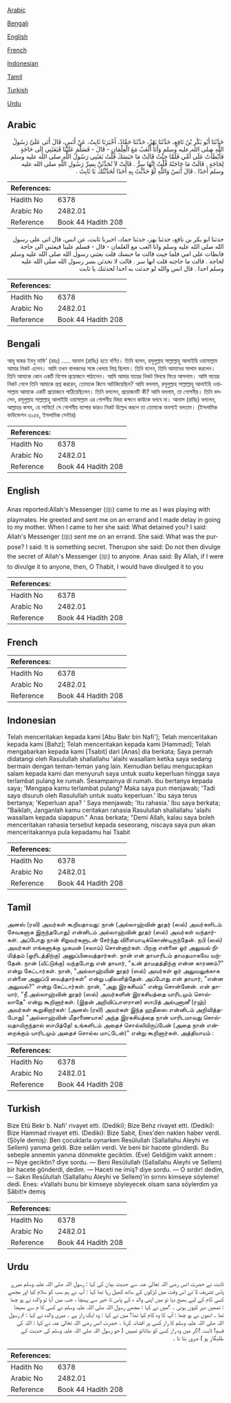 [Arabic](#arabic)

[Bengali](#bengali)

[English](#english)

[French](#french)

[Indonesian](#indonesian)

[Tamil](#tamil)

[Turkish](#turkish)

[Urdu](#urdu)

## Arabic


<div dir="rtl" lang="ar" style={{fontSize:'larger',backgroundColor:'#f8f9fa',padding:20}}>
حَدَّثَنَا أَبُو بَكْرِ بْنُ نَافِعٍ، حَدَّثَنَا بَهْزٌ، حَدَّثَنَا حَمَّادٌ، أَخْبَرَنَا ثَابِتٌ، عَنْ أَنَسٍ، قَالَ أَتَى عَلَىَّ رَسُولُ اللَّهِ صلى الله عليه وسلم وَأَنَا أَلْعَبُ مَعَ الْغِلْمَانِ - قَالَ - فَسَلَّمَ عَلَيْنَا فَبَعَثَنِي إِلَى حَاجَةٍ فَأَبْطَأْتُ عَلَى أُمِّي فَلَمَّا جِئْتُ قَالَتْ مَا حَبَسَكَ قُلْتُ بَعَثَنِي رَسُولُ اللَّهِ صلى الله عليه وسلم لِحَاجَةٍ ‏.‏ قَالَتْ مَا حَاجَتُهُ قُلْتُ إِنَّهَا سِرٌّ ‏.‏ قَالَتْ لاَ تُحَدِّثَنَّ بِسِرِّ رَسُولِ اللَّهِ صلى الله عليه وسلم أَحَدًا ‏.‏ قَالَ أَنَسٌ وَاللَّهِ لَوْ حَدَّثْتُ بِهِ أَحَدًا لَحَدَّثْتُكَ يَا ثَابِتُ ‏.‏
</div>
<div style={{backgroundColor:'#f8f9fa',padding:20, marginBottom: 10}}><table> <thead> <tr> <th>References:</th> <th></th> </tr> </thead> <tbody><tr><td>Hadith No</td><td>6378</td></tr><tr><td>Arabic No</td><td>2482.01</td></tr><tr><td>Reference</td><td>Book 44 Hadith 208</td></tr></tbody></table></div>


<div dir="rtl" lang="ar" style={{fontSize:'larger',backgroundColor:'#f8f9fa',padding:20}}>
حدثنا ابو بكر بن نافع، حدثنا بهز، حدثنا حماد، اخبرنا ثابت، عن انس، قال اتى على رسول الله صلى الله عليه وسلم وانا العب مع الغلمان - قال - فسلم علينا فبعثني الى حاجة فابطات على امي فلما جيت قالت ما حبسك قلت بعثني رسول الله صلى الله عليه وسلم لحاجة . قالت ما حاجته قلت انها سر . قالت لا تحدثن بسر رسول الله صلى الله عليه وسلم احدا . قال انس والله لو حدثت به احدا لحدثتك يا ثابت
</div>
<div style={{backgroundColor:'#f8f9fa',padding:20, marginBottom: 10}}><table> <thead> <tr> <th>References:</th> <th></th> </tr> </thead> <tbody><tr><td>Hadith No</td><td>6378</td></tr><tr><td>Arabic No</td><td>2482.01</td></tr><tr><td>Reference</td><td>Book 44 Hadith 208</td></tr></tbody></table></div>

## Bengali


<div dir="ltr" lang="bn" style={{fontSize:'larger',backgroundColor:'#f8f9fa',padding:20}}>
আবূ বাকর ইবনু নাফি’ (রহঃ) ..... আনাস (রাযিঃ) হতে বর্ণিত। তিনি বলেন, রসূলুল্লাহ সাল্লাল্লাহু আলাইহি ওয়াসাল্লাম আমার নিকট এলেন। আমি তখন বালকদের সঙ্গে খেলায় লিপ্ত ছিলাম। তিনি বলেন, তিনি আমাদের সালাম করলেন। তিনি আমাকে কোন একটি বিশেষ প্রয়োজনে পাঠালেন। আমি আমার মায়ের নিকট বিলম্বে ফিরে আসলাম। আমি মায়ের নিকট গেলে তিনি আমাকে প্রশ্ন কররেন, তোমাকে কিসে আটকিয়েছিল? আমি বললাম, রসূলুল্লাহ সাল্লাল্লাহু আলাইহি ওয়াসাল্লাম আমাকে একটি প্রয়োজনে পাঠিয়েছিলেন। তিনি বললেন, প্রয়োজনটি কী? আমি বললাম, তা গোপনীয়। তিনি বললেন, রসূলুল্লাহ সাল্লাল্লাহু আলাইহি ওয়াসাল্লাম এর গোপনীয় বিষয় কক্ষনে কাউকে বলবে না। আনাস (রাযিঃ) বললেন, আল্লাহর কসম, হে সাবিত! সে গোপনীয় ব্যাপার কারও নিকট উল্লেখ করলে তা তোমাকে অবশ্যই বলতাম। (ইসলামিক ফাউন্ডেশন ৬১৫৪, ইসলামিক সেন্টার)
</div>
<div style={{backgroundColor:'#f8f9fa',padding:20, marginBottom: 10}}><table> <thead> <tr> <th>References:</th> <th></th> </tr> </thead> <tbody><tr><td>Hadith No</td><td>6378</td></tr><tr><td>Arabic No</td><td>2482.01</td></tr><tr><td>Reference</td><td>Book 44 Hadith 208</td></tr></tbody></table></div>

## English


<div dir="ltr" lang="en" style={{fontSize:'larger',backgroundColor:'#f8f9fa',padding:20}}>
Anas reported:Allah's Messenger (ﷺ) came to me as I was playing with playmates. He greeted and sent me on an errand and I made delay in going to my mother. When I came to her she said: What detained you? I said: Allah's Messenger (ﷺ) sent me on an errand. She said: What was the purpose? I said: It is something secret. Therupon she said: Do not then divulge the secret of Allah's Messenger (ﷺ) to anyone. Anas said: By Allah, if I were to divulge it to anyone, then, O Thabit, I would have divulged it to you
</div>
<div style={{backgroundColor:'#f8f9fa',padding:20, marginBottom: 10}}><table> <thead> <tr> <th>References:</th> <th></th> </tr> </thead> <tbody><tr><td>Hadith No</td><td>6378</td></tr><tr><td>Arabic No</td><td>2482.01</td></tr><tr><td>Reference</td><td>Book 44 Hadith 208</td></tr></tbody></table></div>

## French


<div dir="ltr" lang="fr" style={{fontSize:'larger',backgroundColor:'#f8f9fa',padding:20}}>

</div>
<div style={{backgroundColor:'#f8f9fa',padding:20, marginBottom: 10}}><table> <thead> <tr> <th>References:</th> <th></th> </tr> </thead> <tbody><tr><td>Hadith No</td><td>6378</td></tr><tr><td>Arabic No</td><td>2482.01</td></tr><tr><td>Reference</td><td>Book 44 Hadith 208</td></tr></tbody></table></div>

## Indonesian


<div dir="ltr" lang="id" style={{fontSize:'larger',backgroundColor:'#f8f9fa',padding:20}}>
Telah menceritakan kepada kami [Abu Bakr bin Nafi']; Telah menceritakan kepada kami [Bahz]; Telah menceritakan kepada kami [Hammad]; Telah mengabarkan kepada kami [Tsabit] dari [Anas] dia berkata; Saya pernah didatangi oleh Rasulullah shallallahu 'alaihi wasallam ketika saya sedang bermain dengan teman-teman yang lain. Kemudian beliau mengucapkan salam kepada kami dan menyuruh saya untuk suatu keperluan hingga saya terlambat pulang ke rumah. Sesampainya di rumah. ibu bertanya kepada saya; 'Mengapa kamu terlambat pulang? Maka saya pun menjawab; 'Tadi saya disuruh oleh Rasulullah untuk suatu keperluan.' Ibu saya terus bertanya; 'Keperluan apa? ' Saya menjawab; 'Itu rahasia.' Ibu saya berkata; "Baiklah, Janganlah kamu ceritakan rahasia Rasulullah shallallahu 'alaihi wasallam kepada siapapun." Anas berkata; "Demi Allah, kalau saya boleh menceritakan rahasia tersebut kepada seseorang, niscaya saya pun akan menceritakannya pula kepadamu hai Tsabit
</div>
<div style={{backgroundColor:'#f8f9fa',padding:20, marginBottom: 10}}><table> <thead> <tr> <th>References:</th> <th></th> </tr> </thead> <tbody><tr><td>Hadith No</td><td>6378</td></tr><tr><td>Arabic No</td><td>2482.01</td></tr><tr><td>Reference</td><td>Book 44 Hadith 208</td></tr></tbody></table></div>

## Tamil


<div dir="ltr" lang="ta" style={{fontSize:'larger',backgroundColor:'#f8f9fa',padding:20}}>
அனஸ் (ரலி) அவர்கள் கூறியதாவது: நான் (அல்லாஹ்வின் தூதர் (ஸல்) அவர்களிடம் சேவகனாக இருந்தபோது) என்னிடம் அல்லாஹ்வின் தூதர் (ஸல்) அவர்கள் வந்தார்கள். அப்போது நான் சிறுவர்களுடன் சேர்ந்து விளையாடிக்கொண்டிருந்தேன். நபி (ஸல்) அவர்கள் எங்களுக்கு முகமன் (சலாம்) சொன்னார்கள். பிறகு என்னை ஓர் அலுவல் நிமித்தம் (ஓரிடத்திற்கு) அனுப்பிவைத்தார்கள். நான் என் தாயாரிடம் தாமதமாகவே வந்தேன். நான் (வீட்டுக்கு) வந்தபோது என் தாயார், "உன் தாமதத்திற்கு என்ன காரணம்?" என்று கேட்டார்கள். நான், "அல்லாஹ்வின் தூதர் (ஸல்) அவர்கள் ஓர் அலுவலுக்காக என்னை அனுப்பி வைத்தார்கள்" என்று பதிலளித்தேன். அப்போது என் தாயார், "என்ன அலுவல்?" என்று கேட்டார்கள். நான், "அது இரகசியம்" என்று சொன்னேன். என் தாயார், "நீ அல்லாஹ்வின் தூதர் (ஸல்) அவர்களின் இரகசியத்தை யாரிடமும் சொல்லாதே" என்று கூறினார்கள். (இதன் அறிவிப்பாளரான) ஸாபித் அல்புனானீ (ரஹ்) அவர்கள் கூறுகிறார்கள்: (அனஸ் (ரலி) அவர்கள் இந்த ஹதீஸை என்னிடம் அறிவித்தபோது) "அல்லாஹ்வின் மீதாணையாக! அந்த இரகசியத்தை நான் யாரிடமாவது சொல்வதாயிருந்தால் ஸாபித்தே! உங்களிடம் அதைச் சொல்லியிருப்பேன் (அதை நான் என்றைக்கும் யாரிடமும் அதைச் சொல்ல மாட்டேன்)" என்று கூறினார்கள். அத்தியாயம் :
</div>
<div style={{backgroundColor:'#f8f9fa',padding:20, marginBottom: 10}}><table> <thead> <tr> <th>References:</th> <th></th> </tr> </thead> <tbody><tr><td>Hadith No</td><td>6378</td></tr><tr><td>Arabic No</td><td>2482.01</td></tr><tr><td>Reference</td><td>Book 44 Hadith 208</td></tr></tbody></table></div>

## Turkish


<div dir="ltr" lang="tr" style={{fontSize:'larger',backgroundColor:'#f8f9fa',padding:20}}>
Bize Etû Bekr b. Nafi' rivayet etti. (Dediki); Bize Behz rivayet etti. (Dediki): Bize Hammad rivayet etti. (Dediki): Bize Sabit, Enes'den naklen haber verdi. (Şöyle demiş): Ben çocuklarla oynarken Resûlullah (Sallallahu Aleyhi ve Sellem) yanıma geldi. Bize selâm verdi. Ve beni bir hacete gönderdi. Bu sebeple annemin yanına dönmekte geciktim. (Eve) Geldiğim vakit annem : — Niye geciktin? diye sordu. — Beni Resûlullah (Sallallahu Aleyhi ve Sellem) bir hacete gönderdi, dedim. — Haceti ne imiş? diye sordu. — O sırdır! dedim, — Sakın Resûlullah (Sallallahu Aleyhi ve Sellem)'in sırrını kimseye söyleme! dedi. Enes: «Vallahi bunu bir kimseye söyleyecek olsam sana söylerdim ya Sâbit!» demiş
</div>
<div style={{backgroundColor:'#f8f9fa',padding:20, marginBottom: 10}}><table> <thead> <tr> <th>References:</th> <th></th> </tr> </thead> <tbody><tr><td>Hadith No</td><td>6378</td></tr><tr><td>Arabic No</td><td>2482.01</td></tr><tr><td>Reference</td><td>Book 44 Hadith 208</td></tr></tbody></table></div>

## Urdu


<div dir="rtl" lang="ur" style={{fontSize:'larger',backgroundColor:'#f8f9fa',padding:20}}>
ثابت نے حضرت انس رضی اللہ تعالیٰ عنہ سے حدیث بیان کی کہا : رسول اللہ صلی اللہ علیہ وسلم میرے پاس تشریف لا ئے اس وقت میں لڑکوں کے ساتھ کھیل رہا تھا کہا : آپ نے ہم سب کو سلام کیا اور مجھے کسی کام کے لیے بھیج دیا تو میں اپنی والد ہ کے پاس تا خیر سے پہنچا ، جب میں آیا تو والدہ نے پو چھا : تمھیں دیر کیوں ہوئی ۔ ؟میں نے کہا : مجھے رسول اللہ صلی اللہ علیہ وسلم نے کسی کا م سے بھیجا تھا ۔ انھوں نے پو چھا : آپ کا وہ کام کیا تھا؟ میں نے کہا : وہ ایک راز ہے ۔ میری والدہ نے کہا : تم رسول اللہ صلی اللہ علیہ وسلم کا راز کسی پر افشانہ کرنا ۔ حضرت انس رضی اللہ تعالیٰ عنہ نے کہا : اللہ کی قسم! ثابت !اگر میں وہ راز کسی کو بتاتاتو تمہیں ( جو رسول اللہ صلی اللہ علیہ وسلم کی حدیث کے طلبگار ہو ) ضرور بتا تا ۔
</div>
<div style={{backgroundColor:'#f8f9fa',padding:20, marginBottom: 10}}><table> <thead> <tr> <th>References:</th> <th></th> </tr> </thead> <tbody><tr><td>Hadith No</td><td>6378</td></tr><tr><td>Arabic No</td><td>2482.01</td></tr><tr><td>Reference</td><td>Book 44 Hadith 208</td></tr></tbody></table></div>